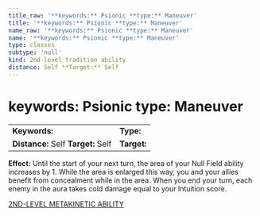 ```yaml
---
title_raw: '**keywords:** Psionic **type:** Maneuver'
title: '**keywords:** Psionic **type:** Maneuver'
name_raw: '**keywords:** Psionic **type:** Maneuver'
name: '**keywords:** Psionic **type:** Maneuver'
type: classes
subtype: 'null'
kind: 2nd-level tradition ability
distance: Self **Target:** Self
---
```


# **keywords:** Psionic **type:** Maneuver

|                                     |             |
| :---------------------------------- | :---------- |
| **Keywords:**                       | **Type:**   |
| **Distance:** Self **Target:** Self | **Target:** |

**Effect:** Until the start of your next turn, the area of your Null Field ability increases by 1. While the area is enlarged this way, you and your allies benefit from concealment while in the area. When you end your turn, each enemy in the aura takes cold damage equal to your Intuition score.

[2ND-LEVEL METAKINETIC ABILITY](./2nd-Level%20Metakinetic%20Ability.md)
